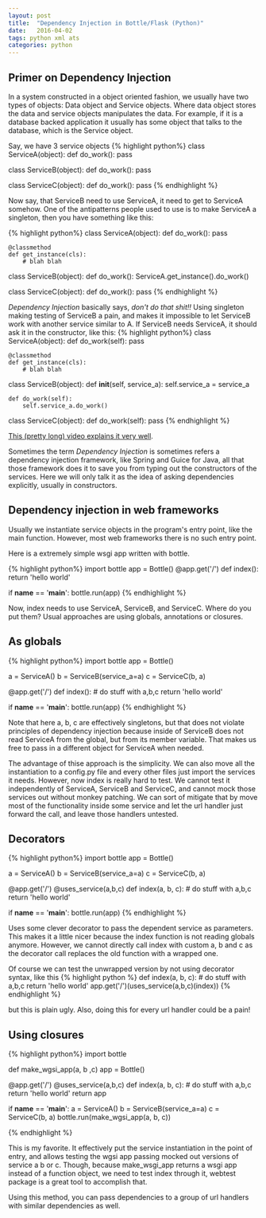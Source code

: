 ```yaml
---
layout: post
title:  "Dependency Injection in Bottle/Flask (Python)"
date:   2016-04-02
tags: python xml ats
categories: python
---
```


Primer on Dependency Injection
------------------------------

In a system constructed in a object oriented fashion, we usually
have two types of objects: Data object and Service objects. Where data
object stores the data and service objects manipulates the data. For example,
if it is a database backed application it usually has some
object that talks to the database, which is the Service object.

Say, we have 3 service objects
{% highlight python%}
class ServiceA(object):
    def do_work():
        pass

class ServiceB(object):
    def do_work():
        pass

class ServiceC(object):
    def do_work():
        pass
{% endhighlight %}

Now say, that ServiceB need to use ServiceA, it need to get to ServiceA somehow.
One of the antipatterns people used to use is to make ServiceA a singleton,
then you have something like this:

{% highlight python%}
class ServiceA(object):
    def do_work():
        pass

    @classmethod
    def get_instance(cls):
        # blah blah

class ServiceB(object):
    def do_work():
        ServiceA.get_instance().do_work()

class ServiceC(object):
    def do_work():
        pass
{% endhighlight %}

_Dependency Injection_ basically says, _don't do that shit!!_ Using singleton
making testing of ServiceB a pain, and makes it impossible to let ServiceB
work with another service similar to A. If ServiceB needs ServiceA, it should
ask it in the constructor, like this:
{% highlight python%}
class ServiceA(object):
    def do_work(self):
        pass

    @classmethod
    def get_instance(cls):
        # blah blah

class ServiceB(object):
    def __init__(self, service_a):
        self.service_a = service_a

    def do_work(self):
        self.service_a.do_work()

class ServiceC(object):
    def do_work(self):
        pass
{% endhighlight %}

[This (pretty long) video explains it very well](https://www.youtube.com/watch?v=-FRm3VPhseI).

Sometimes the term *Dependency Injection* is sometimes refers a dependency injection
framework, like Spring and Guice for Java, all that those framework does it to
save you from typing out the constructors of the services. Here we will only talk
it as the idea of asking dependencies explicitly, usually in constructors.

Dependency injection in web frameworks
--------------------------------------

Usually we instantiate service objects in the program's entry point,
like the main function. However, most web frameworks there is no such
entry point.

Here is a extremely simple wsgi app written with bottle.


{% highlight python%}
import bottle
app = Bottle()
@app.get('/')
def index():
    return 'hello world'

if __name__ == '__main__':
    bottle.run(app)
{% endhighlight %}

Now, index needs to use ServiceA, ServiceB, and ServiceC. Where do you put them?
Usual approaches are using globals, annotations or closures.

As globals
----------
{% highlight python%}
import bottle
app = Bottle()

a = ServiceA()
b = ServiceB(service_a=a)
c = ServiceC(b, a)

@app.get('/')
def index():
    # do stuff with a,b,c
    return 'hello world'

if __name__ == '__main__':
    bottle.run(app)
{% endhighlight %}

Note that here a, b, c are effectively singletons, but that does not
violate principles of dependency injection because inside of ServiceB does not
read ServiceA from the global, but from its member variable. That makes
us free to pass in a different object for ServiceA when needed.

The advantage of thise approach is the simplicity. We can also move all the
instantiation to a config.py file and every other files just import
the services it needs.
However, now index is really hard to test. We cannot test it independently of
ServiceA, ServiceB and ServiceC, and cannot mock those services out without
monkey patching. We can sort of mitigate that by move most of the functionality
inside some service and let the url handler just forward the call, and leave
those handlers untested.

Decorators
----------
{% highlight python%}
import bottle
app = Bottle()

a = ServiceA()
b = ServiceB(service_a=a)
c = ServiceC(b, a)

@app.get('/')
@uses_service(a,b,c)
def index(a, b, c):
    # do stuff with a,b,c
    return 'hello world'

if __name__ == '__main__':
    bottle.run(app)
{% endhighlight %}

Uses some clever decorator to pass the dependent service as parameters.
This makes it a little nicer because the index function is not reading
globals anymore. However, we cannot directly call index with custom a, b and
c as the decorator call replaces the old function with a wrapped one.

Of course we can test the unwrapped version by not using decorator syntax,
like this
{% highlight python %}
def index(a, b, c):
    # do stuff with a,b,c
    return 'hello world'
app.get('/')(uses_service(a,b,c)(index))
{% endhighlight %}

but this is plain ugly. Also, doing this for every url handler could be a pain!

Using closures
--------------
{% highlight python%}
import bottle

def make_wgsi_app(a, b ,c)
  app = Bottle()

  @app.get('/')
  @uses_service(a,b,c)
  def index(a, b, c):
      # do stuff with a,b,c
      return 'hello world'
  return app

if __name__ == '__main__':
    a = ServiceA()
    b = ServiceB(service_a=a)
    c = ServiceC(b, a)
    bottle.run(make_wgsi_app(a, b, c))

{% endhighlight %}

This is my favorite. It effectively put the service instantiation in the point
of entry, and allows testing the wgsi app passing mocked out versions of
service a b or c. Though, because make_wsgi_app returns a wsgi app instead of
a function object, we need to test index through it, webtest package is a
great tool to accomplish that.

Using this method, you can pass dependencies to a group of url handlers
with similar dependencies as well.
